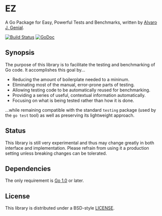 EZ
==

A Go Package for Easy, Powerful Tests and Benchmarks, written by [Alvaro J. Genial](http://alva.ro).

[![Build Status](https://travis-ci.org/ajg/ez.png?branch=master)](https://travis-ci.org/ajg/ez)
[![GoDoc](https://godoc.org/github.com/ajg/ez?status.png)](https://godoc.org/github.com/ajg/ez)

Synopsis
--------

The purpose of this library is to facilitate the testing and benchmarking of Go code. It accomplishes this goal by...

 - Reducing the amount of boilerplate needed to a mininum.
 - Eliminating most of the manual, error-prone parts of testing.
 - Allowing testing code to be automatically reused for benchmarking.
 - Providing a series of useful, contextual information automatically.
 - Focusing on what is being tested rather than how it is done.

...while remaining compatible with the standard `testing` package (used by the `go test` tool) as well as preserving its lightweight approach.

Status
------

This library is still very experimental and thus may change greatly in both interface and implementation. Please refrain from using it a production setting unless breaking changes can be tolerated.

Dependencies
------------

The only requirement is [Go 1.0](http://golang.org/doc/go1) or later.

License
-------

This library is distributed under a BSD-style [LICENSE](./LICENSE).
